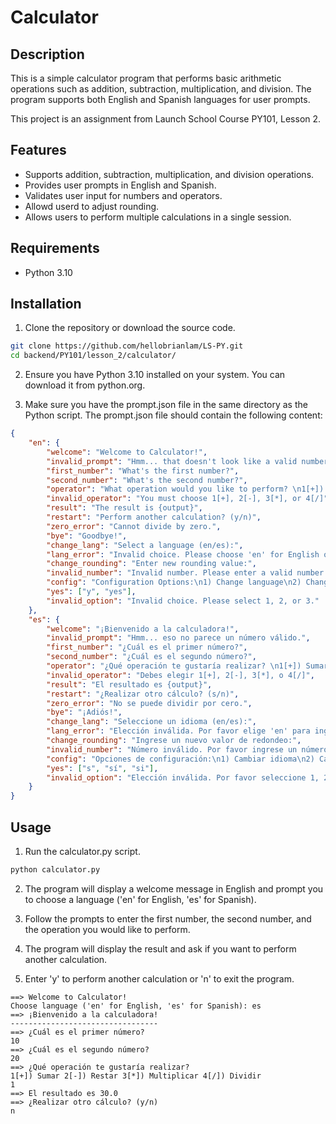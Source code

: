 # Calculator

## Description
This is a simple calculator program that performs basic arithmetic operations such as addition, subtraction, multiplication, and division. The program supports both English and Spanish languages for user prompts.

This project is an assignment from Launch School Course PY101, Lesson 2.

## Features
- Supports addition, subtraction, multiplication, and division operations.
- Provides user prompts in English and Spanish.
- Validates user input for numbers and operators.
- Allowd userd to adjust rounding.
- Allows users to perform multiple calculations in a single session.

## Requirements
- Python 3.10

## Installation
1. Clone the repository or download the source code.

```bash
git clone https://github.com/hellobrianlam/LS-PY.git
cd backend/PY101/lesson_2/calculator/
```

2. Ensure you have Python 3.10 installed on your system. You can download it from python.org.

3. Make sure you have the prompt.json file in the same directory as the Python script. The prompt.json file should contain the following content:

```json
{
    "en": { 
        "welcome": "Welcome to Calculator!", 
        "invalid_prompt": "Hmm... that doesn't look like a valid number.",
        "first_number": "What's the first number?", 
        "second_number": "What's the second number?",
        "operator": "What operation would you like to perform? \n1[+]) Add 2[-]) Subtract 3[*]) Multiply 4[/]) Divide",
        "invalid_operator": "You must choose 1[+], 2[-], 3[*], or 4[/]",
        "result": "The result is {output}",
        "restart": "Perform another calculation? (y/n)",
        "zero_error": "Cannot divide by zero.",
        "bye": "Goodbye!",
        "change_lang": "Select a language (en/es):",
        "lang_error": "Invalid choice. Please choose 'en' for English or 'es' for Spanish.",
        "change_rounding": "Enter new rounding value:",
        "invalid_number": "Invalid number. Please enter a valid number.",
        "config": "Configuration Options:\n1) Change language\n2) Change rounding value\n3) Continue",
        "yes": ["y", "yes"],
        "invalid_option": "Invalid choice. Please select 1, 2, or 3."
    }, 
    "es": { 
        "welcome": "¡Bienvenido a la calculadora!", 
        "invalid_prompt": "Hmm... eso no parece un número válido.",
        "first_number": "¿Cuál es el primer número?", 
        "second_number": "¿Cuál es el segundo número?",
        "operator": "¿Qué operación te gustaría realizar? \n1[+]) Sumar 2[-]) Restar 3[*]) Multiplicar 4[/]) Dividir",
        "invalid_operator": "Debes elegir 1[+], 2[-], 3[*], o 4[/]",
        "result": "El resultado es {output}",
        "restart": "¿Realizar otro cálculo? (s/n)",
        "zero_error": "No se puede dividir por cero.",
        "bye": "¡Adiós!",
        "change_lang": "Seleccione un idioma (en/es):",
        "lang_error": "Elección inválida. Por favor elige 'en' para inglés o 'es' para español.",
        "change_rounding": "Ingrese un nuevo valor de redondeo:",
        "invalid_number": "Número inválido. Por favor ingrese un número válido.",
        "config": "Opciones de configuración:\n1) Cambiar idioma\n2) Cambiar valor de redondeo\n3) Continuar",
        "yes": ["s", "sí", "si"],
        "invalid_option": "Elección inválida. Por favor seleccione 1, 2 o 3."
    }
}
```

## Usage
1. Run the calculator.py script.
```bash
python calculator.py
```
2. The program will display a welcome message in English and prompt you to choose a language ('en' for English, 'es' for Spanish).

3. Follow the prompts to enter the first number, the second number, and the operation you would like to perform.

4. The program will display the result and ask if you want to perform another calculation.

5. Enter 'y' to perform another calculation or 'n' to exit the program.


```plaintext
==> Welcome to Calculator!
Choose language ('en' for English, 'es' for Spanish): es
==> ¡Bienvenido a la calculadora!
---------------------------------
==> ¿Cuál es el primer número?
10
==> ¿Cuál es el segundo número?
20
==> ¿Qué operación te gustaría realizar? 
1[+]) Sumar 2[-]) Restar 3[*]) Multiplicar 4[/]) Dividir
1
==> El resultado es 30.0
==> ¿Realizar otro cálculo? (y/n)
n
```
